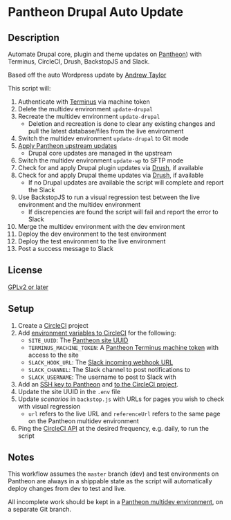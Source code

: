 # Pantheon Drupal Auto Update #

## Description ##
Automate Drupal core, plugin and theme updates on [Pantheon](https://pantheon.io)) with Terminus, CircleCI, Drush, BackstopJS and Slack.

Based off the auto Wordpress update by [Andrew Taylor](https://github.com/ataylorme/wordpress-at-scale-auto-update)

This script will:

1. Authenticate with [Terminus](https://github.com/pantheon-systems/terminus) via machine token
2. Delete the multidev environment `update-drupal`
3. Recreate the multidev environment `update-drupal`
	* Deletion and recreation is done to clear any existing changes and pull the latest database/files from the live environment 
4. Switch the multidev environment `update-drupal` to Git mode
5. [Apply Pantheon upstream updates](https://pantheon.io/docs/upstream-updates/)
	* Drupal core updates are managed in the upstream
6. Switch the multidev environment `update-wp` to SFTP mode
7. Check for and apply Drupal plugin updates via [Drush](http://www.drush.org), if available
8. Check for and apply Drupal theme updates via [Drush](http://www.drush.org), if available
	* If no Drupal updates are available the script will complete and report the Slack
9. Use BackstopJS to run a visual regression test between the live environment and the multidev environment
	* If discrepencies are found the script will fail and report the error to Slack
10. Merge the multidev environment with the dev environment
11. Deploy the dev environment to the test environment
12. Deploy the test environment to the live environment
13. Post a success message to Slack

## License ##
[GPLv2 or later](http://www.gnu.org/licenses/gpl-2.0.html)

## Setup ##
1. Create a [CircleCI](https://circleci.com) project
2. Add [environment variables to CircleCI](https://circleci.com/docs/environment-variables/) for the following:
	* `SITE_UUID`: The [Pantheon site UUID](https://pantheon.io/docs/sites/#site-uuid)
	* `TERMINUS_MACHINE_TOKEN`: A [Pantheon Terminus machine token](https://pantheon.io/docs/machine-tokens/) with access to the site
	* `SLACK_HOOK_URL`: The [Slack incoming webhook URL](https://api.slack.com/incoming-webhooks)
	* `SLACK_CHANNEL`: The Slack channel to post notifications to
	* `SLACK_USERNAME`: The username to post to Slack with
3. Add an [SSH key to Pantheon](https://pantheon.io/docs/ssh-keys/) and [to the CircleCI project](https://circleci.com/docs/permissions-and-access-during-deployment/).
4. Update the site UUID in the `.env` file
5. Update _scenarios_ in `backstop.js` with URLs for pages you wish to check with visual regression
	* `url` refers to the live URL and `referenceUrl` refers to the same page on the Pantheon multidev environment
6. Ping the [CircleCI API](https://circleci.com/docs/api/) at the desired frequency, e.g. daily, to run the script

## Notes ##
This workflow assumes the `master` branch (dev) and test environments on Pantheon are always in a shippable state as the script will automatically deploy changes from dev to test and live.

All incomplete work should be kept in a [Pantheon multidev environment](https://pantheon.io/docs/multidev/), on a separate Git branch.
